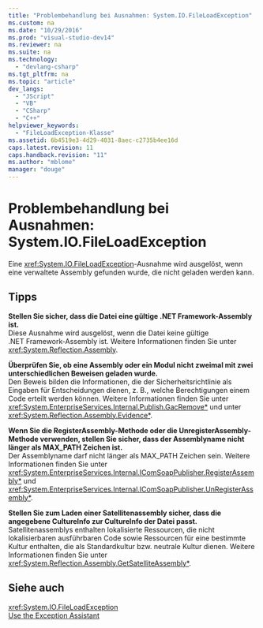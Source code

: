 ```yaml
---
title: "Problembehandlung bei Ausnahmen: System.IO.FileLoadException"
ms.custom: na
ms.date: "10/29/2016"
ms.prod: "visual-studio-dev14"
ms.reviewer: na
ms.suite: na
ms.technology: 
  - "devlang-csharp"
ms.tgt_pltfrm: na
ms.topic: "article"
dev_langs: 
  - "JScript"
  - "VB"
  - "CSharp"
  - "C++"
helpviewer_keywords: 
  - "FileLoadException-Klasse"
ms.assetid: 6b4519e3-4d29-4031-8aec-c2735b4ee16d
caps.latest.revision: 11
caps.handback.revision: "11"
ms.author: "mblome"
manager: "douge"
---
```

# Problembehandlung bei Ausnahmen: System.IO.FileLoadException
Eine <xref:System.IO.FileLoadException>\-Ausnahme wird ausgelöst, wenn eine verwaltete Assembly gefunden wurde, die nicht geladen werden kann.  
  
## Tipps  
 **Stellen Sie sicher, dass die Datei eine gültige .NET Framework\-Assembly ist.**  
 Diese Ausnahme wird ausgelöst, wenn die Datei keine gültige .NET Framework\-Assembly ist. Weitere Informationen finden Sie unter <xref:System.Reflection.Assembly>.  
  
 **Überprüfen Sie, ob eine Assembly oder ein Modul nicht zweimal mit zwei unterschiedlichen Beweisen geladen wurde.**  
 Den Beweis bilden die Informationen, die der Sicherheitsrichtlinie als Eingaben für Entscheidungen dienen, z. B., welche Berechtigungen einem Code erteilt werden können. Weitere Informationen finden Sie unter <xref:System.EnterpriseServices.Internal.Publish.GacRemove*> und unter <xref:System.Reflection.Assembly.Evidence*>.  
  
 **Wenn Sie die RegisterAssembly\-Methode oder die UnregisterAssembly\-Methode verwenden, stellen Sie sicher, dass der Assemblyname nicht länger als MAX\_PATH Zeichen ist.**  
 Der Assemblyname darf nicht länger als MAX\_PATH Zeichen sein. Weitere Informationen finden Sie unter <xref:System.EnterpriseServices.Internal.IComSoapPublisher.RegisterAssembly*> und <xref:System.EnterpriseServices.Internal.IComSoapPublisher.UnRegisterAssembly*>.  
  
 **Stellen Sie zum Laden einer Satellitenassembly sicher, dass die angegebene CultureInfo zur CultureInfo der Datei passt.**  
 Satellitenassemblys enthalten lokalisierte Ressourcen, die nicht lokalisierbaren ausführbaren Code sowie Ressourcen für eine bestimmte Kultur enthalten, die als Standardkultur bzw. neutrale Kultur dienen. Weitere Informationen finden Sie unter <xref:System.Reflection.Assembly.GetSatelliteAssembly*>.  
  
## Siehe auch  
 <xref:System.IO.FileLoadException>   
 [Use the Exception Assistant](../Topic/How%20to:%20Use%20the%20Exception%20Assistant.md)